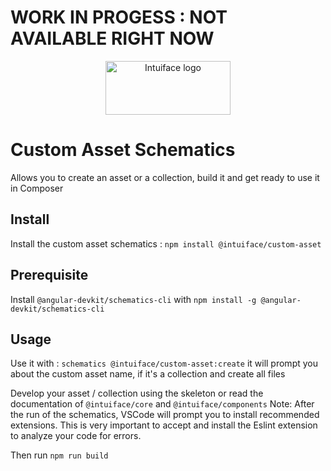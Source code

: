 # WORK IN PROGESS : NOT AVAILABLE RIGHT NOW

<p align="center">
  <a href="https://www.intuiface.com//">
    <img src="https://assets-global.website-files.com/6090f790a8effe00c12b39d0/6090f790a8effef0002b3c56_Intuiface%20logo%20animated.gif" alt="Intuiface logo" width="200" height="86">
  </a>
</p>

# Custom Asset Schematics

Allows you to create an asset or a collection, build it and get ready to use it in Composer

## Install
Install the custom asset schematics : `npm install @intuiface/custom-asset`
    
## Prerequisite
Install `@angular-devkit/schematics-cli` with `npm install -g @angular-devkit/schematics-cli`

## Usage

Use it with : `schematics @intuiface/custom-asset:create`
    it will prompt you about the custom asset name, if it's a collection and create all files

Develop your asset / collection using the skeleton or read the documentation of `@intuiface/core` and `@intuiface/components`
Note: After the run of the schematics, VSCode will prompt you to install recommended extensions. This is very important to accept and install the Eslint extension to analyze your code for errors.

Then run `npm run build`